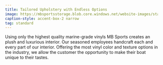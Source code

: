 ```yaml
---
title: Tailored Upholstery with Endless Options
image: https://mbsportsstorage.blob.core.windows.net/website-images/standards/upholstery.jpg
caption-style: accent-box-2 narrow
tag: standard
---
```

Using only the highest quality marine-grade vinyls MB Sports creates an plush and luxurious interior.  Our seasoned employees handcraft each and every part of our interior.  Offering the most vinyl color and texture options in the industry, we allow the customer the opportunity to make their boat unique to their tastes.
